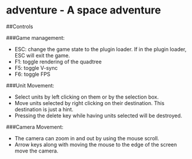 adventure - A space adventure
=========

##Controls

###Game management:
* ESC: change the game state to the plugin loader. If in the plugin loader, ESC will exit the game.
* F1: toggle rendering of the quadtree
* F5: toggle V-sync
* F6: toggle FPS

###Unit Movement:
* Select units by left clicking on them or by the selection box.
* Move units selected by right clicking on their destination. This destination is just a hint.
* Pressing the delete key while having units selected will be destroyed.

###Camera Movement:
* The camera can zoom in and out by using the mouse scroll.
* Arrow keys along with moving the mouse to the edge of the screen move the camera.

